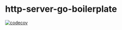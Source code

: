 # http-server-go-boilerplate

[![codecov](https://codecov.io/github/vinnedev/http-server-go-boilerplate/branch/main/graph/badge.svg?token=9PCYK2I9Z9)](https://codecov.io/github/vinnedev/http-server-go-boilerplate)
